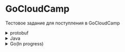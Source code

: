 # GoCloudCamp
Тестовое задание для поступления в GoCloudCamp
<!--
# 1. Вопросы для разогрева

- Опишите самую интересную задачу в программировании, которую вам приходилось решать?

  Когда я писал проект <a href="https://github.com/msndie/cub3d">cub3d</a> (Raycast engine), мне захотелось сделать двери, но не просто стену которая исчезнет если нажать определенную клавишу, а такие же как в Wolfenstein3D, это пожалуй было самой интересной задачей, а так как я далеко не математик мне пришлось с ней повозиться.

- Расскажите о своем самом большом факапе? Что вы предприняли для решения проблемы?

  Во время работы над <a href="https://github.com/msndie/minishell">minishell</a> (реализация оболочки терминала, референс bash), а точнее уже на заключающей стадии проекта, оказалось что вся внутренняя логика запуска процессов не соответствует логике реализации heredoc, пришлось реализовать ее через костыль, иначе пришлось бы переписывать половину кода, а времени на это не оставалось. Работает отлично, но внутренне все же не так как bash.

- Каковы ваши ожидания от участия в буткемпе?

  Я не писал на Go, пишу на C, C++, Java, для меня это в первую очередь опыт, как в плане первой работы в IT, так и в изучении языка. Работа с новыми инструментами и прокачка навыков обращения со старыми.
  
# 2. Distributed config
-->
<details>
<summary>protobuf</summary>

```proto
syntax = "proto3";
import "google/protobuf/empty.proto";

message Property {
  string key = 1;
  string value = 2;
}

message Config {
  string service = 1;
  repeated Property data = 2;
}

message Configs {
  repeated Config configs = 1;
}

message ConfigNameRequest {
  string service = 1;
}

service ConfigService {
  rpc addConfig(Config) returns (Config);
  rpc getConfig(ConfigNameRequest) returns (Config);
  rpc getAllVersionsOfConfig(ConfigNameRequest) returns (Configs);
  rpc getAllConfigs(google.protobuf.Empty) returns (Configs);
  rpc updateConfig(Config) returns (Config);
  rpc deleteConfig(ConfigNameRequest) returns (Config);
  rpc useConfig(ConfigNameRequest) returns (stream Config);
  rpc stopConfigUseForAll(ConfigNameRequest) returns (google.protobuf.Empty);
}
```
</details>
<details>
<summary>Java</summary>

### Сервис

Все конфиги сохраняются в mongodb, верисионирование я реализовал следующим образом:

- eсли полученные данные отлючаются от текущего представления конфига в бд, я создаю "entity" которое отличается от дефолтного класса только переменной времени создания и добавляю его в коллекцию.

Когда мне нужно достать конкретный конфиг я сортирую всю коллекцию по времени создания в обратном порядке и достаю первый документ. Я добавил метод для получения всех версий одного конфига, они также отсортированы. Надеюсь это хоть немного похоже на то как вы это представляли.

Я реализовал метод useConfig, он возвращает stream, подписчиков на однин конфиг может быть много, каждого подписчика я прослушиваю на отмену/отключение. При изменении конфига я отправляю новый конфиг с помощью этих сохраненных потоков. Если подпичиков не останется, то конфиг может быть удален.

Также добавил метод для принудительного отключения всех подписчиков для конкретного конфига.

Сам сервис покрыл тестами не затрагивая слои бизнес логики и репозитория, в тестах они закрыты заглушками, покрытие 95%.

### Тестовый клиент

В тестовом клиенте создается или обновляется до дефолтного состояния конфиг для "Test app". После происходит подписка на данный конфиг, клиент начинает ждать 2,5 сек и с интервалами в 0,5с писать в консоль сообщение ожидания, которое было полученно из конфига, по истечении этого времени клиент вызывает метод updateConfig, из стрима получет новые данные и обновляет сообщения согласно этим данным. После этого клиент вызывает метод stopConfigUseForAll, поток закрывается. Клиент все свои действия логирует в консоль.

## Запуск

Добавил docker файлы для сервиса и тестового клиента, также для удобства добавил мейкфайл с помощью которого можно все это запустить. Сервис работает на порту 9090.

### Make

```
make all
or
make
```
Запустит в докере mongodb и сам сервис. Компиляция также происходит в докере. mongodb запустится на нестандартном порту - 27018.

```
make down
```
Команда остановит запущенные контейнеры. (Если у вас есть другие запущенные контейнеры лучше остановите их руками)

```
make client
```
Запустит в докере описанного выше клиента.

### Manual
```
mvn -f Service/pom.xml clean package
mvn -f Client/pom.xml clean package
java -jar Service/target/ConfigurationService-1.0-jar-with-dependencies.jar
java -jar Client/target/Client-1.0-jar-with-dependencies.jar
```
### Сервис доступен по адресу localhost:9090

</details>

<details>
<summary>Go(In progress)</summary>
protoc --go_out=. --go_opt=paths=source_relative --go-grpc_out=. --go-grpc_opt=paths=source_relative proto/ConfigService.proto
</details>